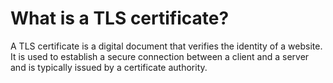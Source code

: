 # What is a TLS certificate?

A TLS certificate is a digital document that verifies the identity of a website. It is used to establish a secure connection between a client and a server and is typically issued by a certificate authority.
